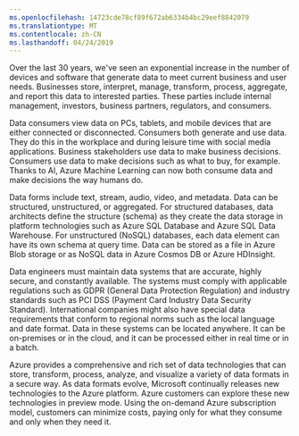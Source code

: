 ```yaml
---
ms.openlocfilehash: 14723cde78cf89f672ab6334b4bc29eef8842079
ms.translationtype: MT
ms.contentlocale: zh-CN
ms.lasthandoff: 04/24/2019
---
```

Over the last 30 years, we've seen an exponential increase in the number of devices and software that generate data to meet current business and user needs.  Businesses store, interpret, manage, transform, process, aggregate, and report this data to interested parties. These parties include internal management, investors, business partners, regulators, and consumers.  

Data consumers view data on PCs, tablets, and mobile devices that are either connected or disconnected. Consumers both generate and use data. They do this in the workplace and during leisure time with social media applications. Business stakeholders use data to make business decisions. Consumers use data to make decisions such as what to buy, for example. Thanks to AI, Azure Machine Learning can now both consume data and make decisions the way humans do.

Data forms include text, stream, audio, video, and metadata. Data can be structured, unstructured, or aggregated. For structured databases, data architects define the structure (schema) as they create the data storage in platform technologies such as Azure SQL Database and Azure SQL Data Warehouse.  For unstructured (NoSQL) databases, each data element can have its own schema at query time. Data can be stored as a file in Azure Blob storage or as NoSQL data in Azure Cosmos DB or Azure HDInsight.

Data engineers must maintain data systems that are accurate, highly secure, and constantly available. The systems must comply with applicable regulations such as GDPR (General Data Protection Regulation) and industry standards such as PCI DSS (Payment Card Industry Data Security Standard). International companies might also have special data requirements that conform to regional norms such as the local language and date format. Data in these systems can be located anywhere. It can be on-premises or in the cloud, and it can be processed either in real time or in a batch.  

Azure provides a comprehensive and rich set of data technologies that can store, transform, process, analyze, and visualize a variety of data formats in a secure way.  As data formats evolve, Microsoft continually releases new technologies to the Azure platform.  Azure customers can explore these new technologies in preview mode.  Using the on-demand Azure subscription model, customers can minimize costs, paying only for what they consume and only when they need it.
